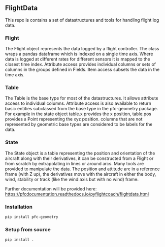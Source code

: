 ## FlightData
This repo is contains a set of datastructures and tools for handling flight log data.

### Flight 
The Flight object represents the data logged by a flight controller. The class wraps a pandas dataframe which is indexed on a single time axis. Where data is logged at different rates for different sensors it is mapped to the closest time index. Attribute access provides individual columns or sets of columns in the groups defined in Fields. Item access subsets the data in the time axis. 

### Table
The Table is the base type for most of the datastructures. It allows attribute access to individual columns. Attribute access is also available to return basic entities subclassed from the base type in the pfc-geometry package. For example in the state object table.x provides the x position, table.pos provides a Point representing the xyz position. columns that are not represented by geometric base types are considered to be labels for the data.

### State
The State object is a table representing the position and orientation of the aircraft along with their derivatives, it can be constructed from a Flight or from scratch by extrapolating in lines or around arcs. Many tools are provided to manipulate the data. The position and attitude are in a reference frame (with Z up), the derivatives move with the aircraft in either the body, wind, stability or track (like the wind axis but with no wind) frame.  


Further documentation will be provided here: https://pfcdocumentation.readthedocs.io/pyflightcoach/flightdata.html


### Installation

```bash
pip install pfc-geometry
```

### Setup from source

```bash
pip install .
```
